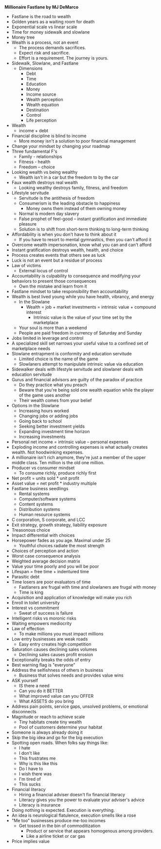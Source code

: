 **Millionaire Fastlane by MJ DeMarco**

- Fastlane is the road to wealth
- Golden years as a waiting room for death
- Exponential scale vs linear scale
- Time for money sidewalk and slowlane
- Money tree
- Wealth is a process, not an event
  - The process demands sacrifices.
  - Expect risk and sacrifice.
  - Effort is a requirement. The journey is yours.
- Sidewalk, Slowlane, and Fastlane
  - Dimensions
    - Debt
    - Time
    - Education
    - Money
    - Income source
    - Wealth perception
    - Wealth equation
    - Destination
    - Control
    - Life perception
- Wealth
  - income + debt
- Financial discipline is blind to income
  - More money isn&#39;t a solution to poor financial management
- Change your mindset by changing your roadmap
- Three fundamental F&#39;s
  - Family - relationships
  - Fitness - health
  - Freedom – choice
- Looking wealth vs being wealthy
  - Wealth isn&#39;t in a car but the freedom to by the car
- Faux wealth destroys real wealth
  - Looking wealthy destroys family, fitness, and freedom
- Lifestyle servitude
  - Servitude is the antithesis of freedom
  - Consumerism is the leading obstacle to happiness
    - Money owns them instead of them owning money
  - Normal is modern day slavery
  - False prophet of feel-good – instant gratification and immediate pleasure
  - Solution is to shift from short-term thinking to long-term thinking
- Affordability is when you don&#39;t have to think about it
  - If you have to resort to mental gymnastics, then you can&#39;t afford it
- Overcome wealth impersonation, know what you can and can&#39;t afford
- Instant gratification destroys wealth, health, and choice
- Process creates events that others see as luck
- Luck is not an event but a residue of process
- Law of victims
  - External locus of control
- Accountability is culpability to consequence and modifying your behaviors to present those consequences
  - Own the mistake and learn from it
- Fastlane mindset to take responsibility then accountability
- Wealth is best lived young while you have health, vibrancy, and energy
  - In the Slowlane
    - Wealth = job + market investments = intrinsic value + compound interest
      - Intrinsic value is the value of your time set by the marketplace
  - Your soul is more than a weekend
  - People are paid freedom in currency of Saturday and Sunday
- Jobs limited in leverage and control
- A specialized skill set narrows your useful value to a confined set of marketplace needs
- Slowlane entrapment is conformity and education servitude
  - Limited choice is the name of the game
  - Slowlaners attempt to manipulate intrinsic value via education
- Sidewalker deals with lifestyle servitude and slowlaner deals with education servitude
- Gurus and financial advisors are guilty of the paradox of practice
  - Do they practice what you preach
  - Beware that you&#39;re being sold one wealth equation while the player of the game uses another
  - Their wealth comes from your belief
- Options in the Slowlane
  - Increasing hours worked
  - Changing jobs or adding jobs
  - Going back to school
  - Seeking better investment yields
  - Expanding investment time horizon
  - Increasing investments
- Personal net income = intrinsic value – personal expenses
- Exploding income and controlling expenses is what actually creates wealth. Not hoodwinking expenses.
- A millionaire isn&#39;t rich anymore, they&#39;re just a member of the upper middle class. Ten million is the old one million.
- Producer vs consumer mindset
  - To consume richly, produce richly first
- Net profit = units sold \* unit profit
- Asset value = net profit \* industry multiple
- Fastlane business seedlings
  - Rental systems
  - Computer/software systems
  - Content systems
  - Distribution systems
  - Human resource systems
- C corporation, S corporate, and LCC
- Exit strategy, growth strategy, liability exposure
- Treasonous choice
- Impact differential with choices
- Horsepower fades as you age. Maximal under 25
  - Youthful choices radiate the most strength
- Choices of perception and action
- Worst case consequence analysis
- Weighted average decision matrix
- Value your time poorly and you will be poor
- Lifespan = free time + indentured time
- Parasitic debt
- Time losers are poor evaluators of time
  - Fastlaners are frugal with time and slowlaners are frugal with money
  - Time is king
- Acquisition and application of knowledge will make you rich
- Enroll in toilet university
- Interest vs commitment
  - Sweat of success is failure
- Intelligent risks vs moronic risks
- Waiting empowers mediocrity
- Law of effection
  - To make millions you must impact millions
- Low entry businesses are weak roads
  - Easy entry creates high competition
- Saturation causes declining sales volumes
  - Declining sales causes profit erosion
- Exceptionality breaks the odds of entry
- Best warning flag is &quot;everyone&quot;
- Address the selfishness of others in business
  - Business that solves needs and provides value wins
- ASK yourself
  - IS there a need
  - Can you do it BETTER
  - What improved value can you OFFER
  - What ASSETS do you bring
- Address pain points, service gaps, unsolved problems, or emotional disconnects
- Magnitude or reach to achieve scale
  - Tiny habitats create tiny wealth
  - Pool of customers determine your habitat
- Someone is always already doing it
- Skip the big idea and go for the big execution
- Spotting open roads. When folks say things like:
  - I hate
  - I don&#39;t like
  - This frustrates me
  - Why is this like this
  - Do I have to
  - I wish there was
  - I&#39;m tired of
  - This sucks
- Financial literacy
  - Hiring a financial adviser doesn&#39;t fix financial literacy
  - Literacy gives you the power to evaluate your adviser&#39;s advice
  - Literacy is insurance
- Doing nothing is expected. Execution is everything.
- An idea is neurological flatulence, execution smells like a rose
- &quot;Me too&quot; businesses produce me-too incomes
  - Get tossed in the bin of commoditization
    - Product or service that appears homogenous among providers.
    - Like a airline ticket or car gas
- Price implies value
